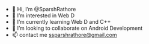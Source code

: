 - 👋 Hi, I’m @SparshRathore
- 👀 I’m interested in Web D
- 🌱 I’m currently learning Web D and C++
- 💞️ I’m looking to collaborate on Android Development
- 📫 contact me ssparshrathore@gmail.com 

<!---
SparshRathore/SparshRathore is a ✨ special ✨ repository because its `README.md` (this file) appears on your GitHub profile.
You can click the Preview link to take a look at your changes.
--->
